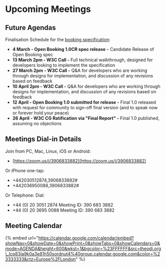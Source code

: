 # Upcoming Meetings

## Future Agendas

Finalisation Schedule for the [booking specification](https://www.openactive.io/open-booking-api/EditorsDraft/live.html):

* **4 March - Open Booking 1.0CR spec release** **-** Candidate Release of Open Booking spec
* **13 March 2pm - W3C Call -** Full technical walkthrough, designed for developers looking to implement the specification
* **27 March 2pm** **- W3C Call -** Q&A for developers who are working through designs for implementation, and discussion of any revisions based on feedback
* **10 April 2pm - W3C Call -** Q&A for developers who are working through designs for implementation, and discussion of any revisions based on feedback
* **12 April - Open Booking 1.0 submitted for release -** Final 1.0 released with request for community to sign-off final version \(and to speak now or forever hold your peace\)
* **26 April - W3C CG Ratification via "Final Report" -** Final 1.0 published, assuming no objections

## Meetings Dial-in Details

Join from PC, Mac, Linux, iOS or Android:

* [https://zoom.us/j/3906833882](https://zoom.us/j/3906833882)

Or iPhone one-tap:

* +442030512874,3906833882\#
* +442036950088,3906833882\#

Or Telephone: Dial:

* +44 \(0\) 20 3051 2874 Meeting ID: 390 683 3882
* +44 \(0\) 20 3695 0088 Meeting ID: 390 683 3882

## Meeting Calendar

{% embed url="https://calendar.google.com/calendar/embed?showNav=0&showDate=0&showPrint=0&showTabs=0&showCalendars=0&mode=AGENDA&height=600&wkst=1&bgcolor=%23FFFFFF&src=theodi.org\_lcp83ia9k0a3e81h50sordnut4%40group.calendar.google.com&color=%23333333&ctz=Europe%2FLondon" %}

